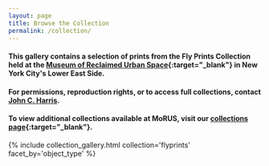 ```yaml
---
layout: page
title: Browse the Collection
permalink: /collection/
---
```

#### This gallery contains a selection of prints from the Fly Prints Collection held at the [Museum of Reclaimed Urban Space](www.morusnyc.org){:target="_blank"} in New York City's Lower East Side. 

#### For permissions, reproduction rights, or to access full collections, contact [John C. Harris](mailto:archives@morusnyc.org).

#### To view additional collections available at MoRUS, visit our [collections page](http://www.morusnyc.org/collections/){:target="_blank"}.

{% include collection_gallery.html collection='flyprints' facet_by='object_type' %}

